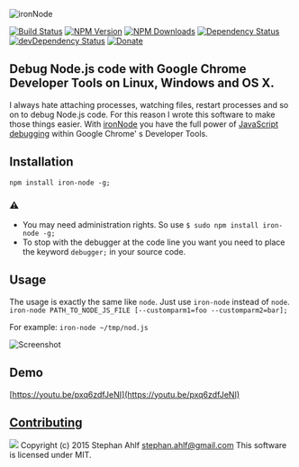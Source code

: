 ![ironNode](logo/logo.png)

[![Build Status](https://travis-ci.org/s-a/iron-node.svg)](https://travis-ci.org/s-a/iron-node)
[![NPM Version](http://img.shields.io/npm/v/iron-node.svg)](https://www.npmjs.org/package/iron-node)
[![NPM Downloads](https://img.shields.io/npm/dm/iron-node.svg)](https://www.npmjs.org/package/iron-node)
[![Dependency Status](https://david-dm.org/s-a/iron-node.svg)](https://david-dm.org/s-a/iron-node)
[![devDependency Status](https://david-dm.org/s-a/iron-node/dev-status.svg)](https://david-dm.org/s-a/iron-node#info=devDependencies)
[![Donate](http://s-a.github.io/donate/donate.svg)](http://s-a.github.io/donate/)

## Debug Node.js code with Google Chrome Developer Tools on Linux, Windows and OS X.
I always hate attaching processes, watching files, restart processes and so on to debug Node.js code. For this reason I wrote this software to make those things easier. With [ironNode](https://github.com/s-a/iron-node) you have the full power of [JavaScript debugging](https://developer.chrome.com/devtools/docs/javascript-debugging) within Google Chrome' s Developer Tools.

## Installation
```npm install iron-node -g;```

### :warning:
 - You may need administration rights. So use ```$ sudo npm install iron-node -g;```
 - To stop with the debugger at the code line you want you need to place the keyword ```debugger;``` in your source code.

## Usage
The usage is exactly the same like ```node```. Just use ```iron-node``` instead of ```node```.
```iron-node PATH_TO_NODE_JS_FILE [--customparm1=foo --customparm2=bar];```

For example:
```iron-node ~/tmp/nod.js```

![Screenshot](screenshot.png)

## Demo
[https://youtu.be/pxq6zdfJeNI](https://youtu.be/pxq6zdfJeNI)

## [Contributing](/CONTRIBUTING.md)

[<img src="https://s-a.github.io/license/img/mit.svg" />](/LICENSE.md#mit "Massachusetts Institute of Technology (MIT)")
Copyright (c) 2015 Stephan Ahlf <stephan.ahlf@gmail.com>
This software is licensed under MIT.